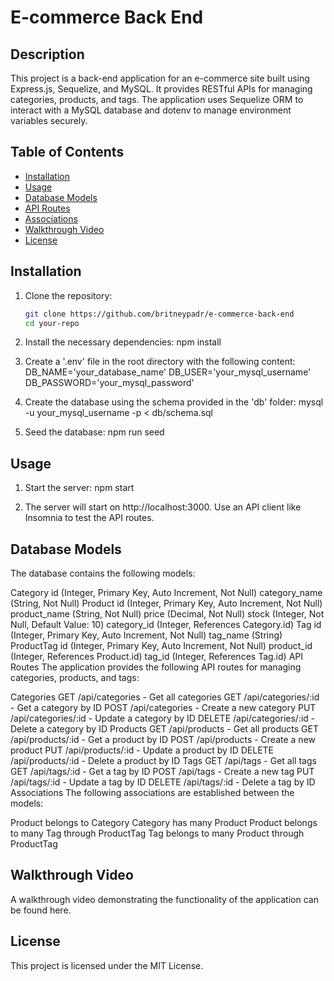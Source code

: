 # E-commerce Back End

## Description
This project is a back-end application for an e-commerce site built using Express.js, Sequelize, and MySQL. It provides RESTful APIs for managing categories, products, and tags. The application uses Sequelize ORM to interact with a MySQL database and dotenv to manage environment variables securely.

## Table of Contents
- [Installation](#installation)
- [Usage](#usage)
- [Database Models](#database-models)
- [API Routes](#api-routes)
- [Associations](#associations)
- [Walkthrough Video](#walkthrough-video)
- [License](#license)

## Installation
1. Clone the repository:
   ```sh
   git clone https://github.com/britneypadr/e-commerce-back-end
   cd your-repo

2. Install the necessary dependencies:
npm install

3. Create a '.env' file in the root directory with the following content:
DB_NAME='your_database_name'
DB_USER='your_mysql_username'
DB_PASSWORD='your_mysql_password'

4. Create the database using the schema provided in the 'db' folder:
mysql -u your_mysql_username -p < db/schema.sql

5. Seed the database:
npm run seed

## Usage
1. Start the server:
npm start

2. The server will start on http://localhost:3000. Use an API client like Insomnia  to test the API routes.

## Database Models

The database contains the following models:

Category
id (Integer, Primary Key, Auto Increment, Not Null)
category_name (String, Not Null)
Product
id (Integer, Primary Key, Auto Increment, Not Null)
product_name (String, Not Null)
price (Decimal, Not Null)
stock (Integer, Not Null, Default Value: 10)
category_id (Integer, References Category.id)
Tag
id (Integer, Primary Key, Auto Increment, Not Null)
tag_name (String)
ProductTag
id (Integer, Primary Key, Auto Increment, Not Null)
product_id (Integer, References Product.id)
tag_id (Integer, References Tag.id)
API Routes
The application provides the following API routes for managing categories, products, and tags:

Categories
GET /api/categories - Get all categories
GET /api/categories/:id - Get a category by ID
POST /api/categories - Create a new category
PUT /api/categories/:id - Update a category by ID
DELETE /api/categories/:id - Delete a category by ID
Products
GET /api/products - Get all products
GET /api/products/:id - Get a product by ID
POST /api/products - Create a new product
PUT /api/products/:id - Update a product by ID
DELETE /api/products/:id - Delete a product by ID
Tags
GET /api/tags - Get all tags
GET /api/tags/:id - Get a tag by ID
POST /api/tags - Create a new tag
PUT /api/tags/:id - Update a tag by ID
DELETE /api/tags/:id - Delete a tag by ID
Associations
The following associations are established between the models:

Product belongs to Category
Category has many Product
Product belongs to many Tag through ProductTag
Tag belongs to many Product through ProductTag

## Walkthrough Video

A walkthrough video demonstrating the functionality of the application can be found here.

## License
This project is licensed under the MIT License.
